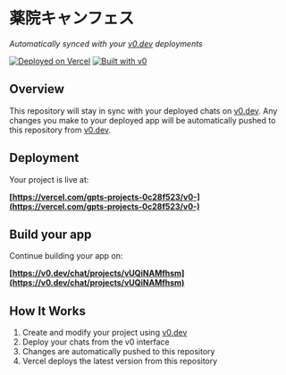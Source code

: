 # 薬院キャンフェス

*Automatically synced with your [v0.dev](https://v0.dev) deployments*

[![Deployed on Vercel](https://img.shields.io/badge/Deployed%20on-Vercel-black?style=for-the-badge&logo=vercel)](https://vercel.com/gpts-projects-0c28f523/v0-)
[![Built with v0](https://img.shields.io/badge/Built%20with-v0.dev-black?style=for-the-badge)](https://v0.dev/chat/projects/vUQiNAMfhsm)

## Overview

This repository will stay in sync with your deployed chats on [v0.dev](https://v0.dev).
Any changes you make to your deployed app will be automatically pushed to this repository from [v0.dev](https://v0.dev).

## Deployment

Your project is live at:

**[https://vercel.com/gpts-projects-0c28f523/v0-](https://vercel.com/gpts-projects-0c28f523/v0-)**

## Build your app

Continue building your app on:

**[https://v0.dev/chat/projects/vUQiNAMfhsm](https://v0.dev/chat/projects/vUQiNAMfhsm)**

## How It Works

1. Create and modify your project using [v0.dev](https://v0.dev)
2. Deploy your chats from the v0 interface
3. Changes are automatically pushed to this repository
4. Vercel deploys the latest version from this repository